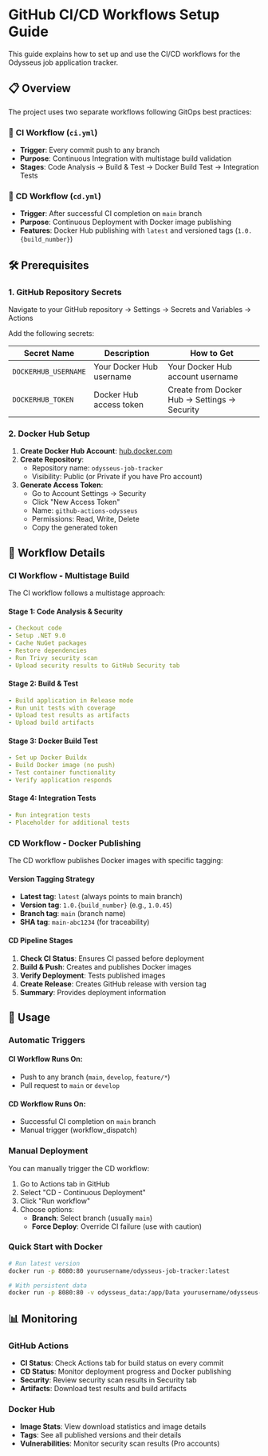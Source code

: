 # GitHub CI/CD Workflows Setup Guide

This guide explains how to set up and use the CI/CD workflows for the Odysseus job application tracker.

## 📋 Overview

The project uses two separate workflows following GitOps best practices:

### 🔧 **CI Workflow** (`ci.yml`)
- **Trigger**: Every commit push to any branch
- **Purpose**: Continuous Integration with multistage build validation
- **Stages**: Code Analysis → Build & Test → Docker Build Test → Integration Tests

### 🚀 **CD Workflow** (`cd.yml`)
- **Trigger**: After successful CI completion on `main` branch
- **Purpose**: Continuous Deployment with Docker image publishing
- **Features**: Docker Hub publishing with `latest` and versioned tags (`1.0.{build_number}`)

## 🛠️ Prerequisites

### 1. GitHub Repository Secrets

Navigate to your GitHub repository → Settings → Secrets and Variables → Actions

Add the following secrets:

| Secret Name | Description | How to Get |
|------------|-------------|------------|
| `DOCKERHUB_USERNAME` | Your Docker Hub username | Your Docker Hub account username |
| `DOCKERHUB_TOKEN` | Docker Hub access token | Create from Docker Hub → Settings → Security |

### 2. Docker Hub Setup

1. **Create Docker Hub Account**: [hub.docker.com](https://hub.docker.com)
2. **Create Repository**: 
   - Repository name: `odysseus-job-tracker`
   - Visibility: Public (or Private if you have Pro account)
3. **Generate Access Token**:
   - Go to Account Settings → Security
   - Click "New Access Token"
   - Name: `github-actions-odysseus`
   - Permissions: Read, Write, Delete
   - Copy the generated token

## 🔄 Workflow Details

### CI Workflow - Multistage Build

The CI workflow follows a multistage approach:

#### **Stage 1: Code Analysis & Security**
```yaml
- Checkout code
- Setup .NET 9.0
- Cache NuGet packages
- Restore dependencies  
- Run Trivy security scan
- Upload security results to GitHub Security tab
```

#### **Stage 2: Build & Test**
```yaml
- Build application in Release mode
- Run unit tests with coverage
- Upload test results as artifacts
- Upload build artifacts
```

#### **Stage 3: Docker Build Test**
```yaml
- Set up Docker Buildx
- Build Docker image (no push)
- Test container functionality
- Verify application responds
```

#### **Stage 4: Integration Tests**
```yaml
- Run integration tests
- Placeholder for additional tests
```

### CD Workflow - Docker Publishing

The CD workflow publishes Docker images with specific tagging:

#### **Version Tagging Strategy**
- **Latest tag**: `latest` (always points to main branch)
- **Version tag**: `1.0.{build_number}` (e.g., `1.0.45`)
- **Branch tag**: `main` (branch name)
- **SHA tag**: `main-abc1234` (for traceability)

#### **CD Pipeline Stages**
1. **Check CI Status**: Ensures CI passed before deployment
2. **Build & Push**: Creates and publishes Docker images
3. **Verify Deployment**: Tests published images
4. **Create Release**: Creates GitHub release with version tag
5. **Summary**: Provides deployment information

## 🚀 Usage

### Automatic Triggers

#### **CI Workflow Runs On:**
- Push to any branch (`main`, `develop`, `feature/*`)
- Pull request to `main` or `develop`

#### **CD Workflow Runs On:**
- Successful CI completion on `main` branch
- Manual trigger (workflow_dispatch)

### Manual Deployment

You can manually trigger the CD workflow:

1. Go to Actions tab in GitHub
2. Select "CD - Continuous Deployment"
3. Click "Run workflow"
4. Choose options:
   - **Branch**: Select branch (usually `main`)
   - **Force Deploy**: Override CI failure (use with caution)

### Quick Start with Docker

```bash
# Run latest version
docker run -p 8080:80 yourusername/odysseus-job-tracker:latest

# With persistent data
docker run -p 8080:80 -v odysseus_data:/app/Data yourusername/odysseus-job-tracker:latest
```

## 📊 Monitoring

### GitHub Actions

- **CI Status**: Check Actions tab for build status on every commit
- **CD Status**: Monitor deployment progress and Docker publishing
- **Security**: Review security scan results in Security tab
- **Artifacts**: Download test results and build artifacts

### Docker Hub

- **Image Stats**: View download statistics and image details
- **Tags**: See all published versions and their details
- **Vulnerabilities**: Monitor security scan results (Pro accounts)

